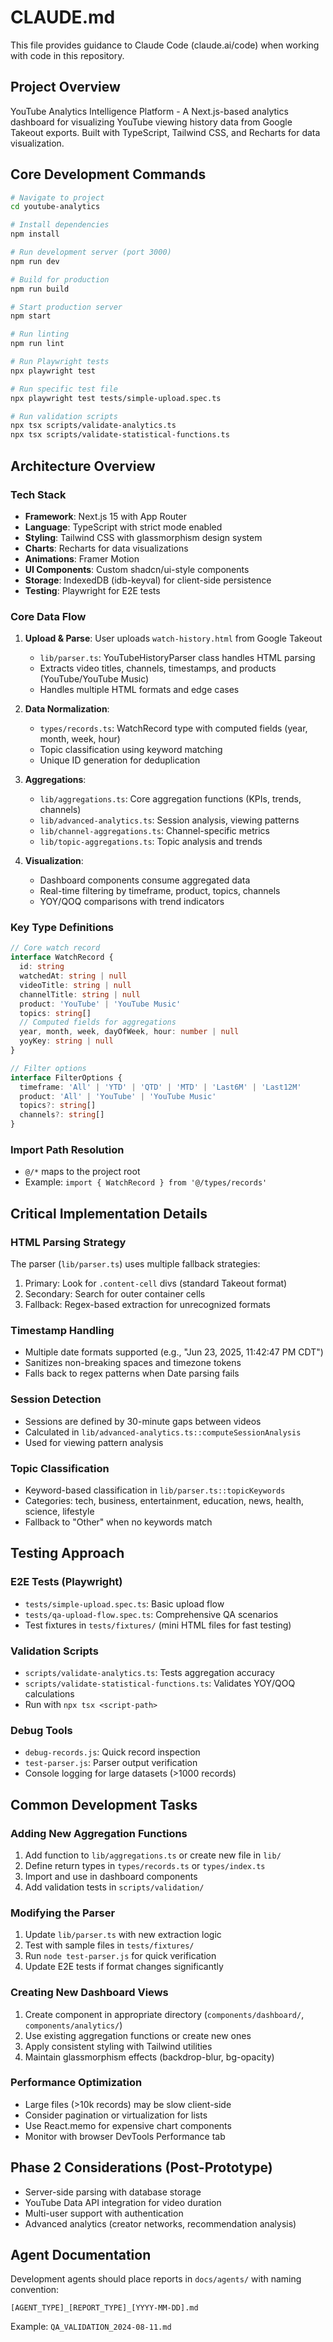 # CLAUDE.md

This file provides guidance to Claude Code (claude.ai/code) when working with code in this repository.

## Project Overview

YouTube Analytics Intelligence Platform - A Next.js-based analytics dashboard for visualizing YouTube viewing history data from Google Takeout exports. Built with TypeScript, Tailwind CSS, and Recharts for data visualization.

## Core Development Commands

```bash
# Navigate to project
cd youtube-analytics

# Install dependencies
npm install

# Run development server (port 3000)
npm run dev

# Build for production
npm run build

# Start production server
npm start

# Run linting
npm run lint

# Run Playwright tests
npx playwright test

# Run specific test file
npx playwright test tests/simple-upload.spec.ts

# Run validation scripts
npx tsx scripts/validate-analytics.ts
npx tsx scripts/validate-statistical-functions.ts
```

## Architecture Overview

### Tech Stack
- **Framework**: Next.js 15 with App Router
- **Language**: TypeScript with strict mode enabled
- **Styling**: Tailwind CSS with glassmorphism design system
- **Charts**: Recharts for data visualizations
- **Animations**: Framer Motion
- **UI Components**: Custom shadcn/ui-style components
- **Storage**: IndexedDB (idb-keyval) for client-side persistence
- **Testing**: Playwright for E2E tests

### Core Data Flow

1. **Upload & Parse**: User uploads `watch-history.html` from Google Takeout
   - `lib/parser.ts`: YouTubeHistoryParser class handles HTML parsing
   - Extracts video titles, channels, timestamps, and products (YouTube/YouTube Music)
   - Handles multiple HTML formats and edge cases

2. **Data Normalization**: 
   - `types/records.ts`: WatchRecord type with computed fields (year, month, week, hour)
   - Topic classification using keyword matching
   - Unique ID generation for deduplication

3. **Aggregations**:
   - `lib/aggregations.ts`: Core aggregation functions (KPIs, trends, channels)
   - `lib/advanced-analytics.ts`: Session analysis, viewing patterns
   - `lib/channel-aggregations.ts`: Channel-specific metrics
   - `lib/topic-aggregations.ts`: Topic analysis and trends

4. **Visualization**:
   - Dashboard components consume aggregated data
   - Real-time filtering by timeframe, product, topics, channels
   - YOY/QOQ comparisons with trend indicators

### Key Type Definitions

```typescript
// Core watch record
interface WatchRecord {
  id: string
  watchedAt: string | null
  videoTitle: string | null
  channelTitle: string | null
  product: 'YouTube' | 'YouTube Music'
  topics: string[]
  // Computed fields for aggregations
  year, month, week, dayOfWeek, hour: number | null
  yoyKey: string | null
}

// Filter options
interface FilterOptions {
  timeframe: 'All' | 'YTD' | 'QTD' | 'MTD' | 'Last6M' | 'Last12M'
  product: 'All' | 'YouTube' | 'YouTube Music'
  topics?: string[]
  channels?: string[]
}
```

### Import Path Resolution
- `@/*` maps to the project root
- Example: `import { WatchRecord } from '@/types/records'`

## Critical Implementation Details

### HTML Parsing Strategy
The parser (`lib/parser.ts`) uses multiple fallback strategies:
1. Primary: Look for `.content-cell` divs (standard Takeout format)
2. Secondary: Search for outer container cells
3. Fallback: Regex-based extraction for unrecognized formats

### Timestamp Handling
- Multiple date formats supported (e.g., "Jun 23, 2025, 11:42:47 PM CDT")
- Sanitizes non-breaking spaces and timezone tokens
- Falls back to regex patterns when Date parsing fails

### Session Detection
- Sessions are defined by 30-minute gaps between videos
- Calculated in `lib/advanced-analytics.ts::computeSessionAnalysis`
- Used for viewing pattern analysis

### Topic Classification
- Keyword-based classification in `lib/parser.ts::topicKeywords`
- Categories: tech, business, entertainment, education, news, health, science, lifestyle
- Fallback to "Other" when no keywords match

## Testing Approach

### E2E Tests (Playwright)
- `tests/simple-upload.spec.ts`: Basic upload flow
- `tests/qa-upload-flow.spec.ts`: Comprehensive QA scenarios
- Test fixtures in `tests/fixtures/` (mini HTML files for fast testing)

### Validation Scripts
- `scripts/validate-analytics.ts`: Tests aggregation accuracy
- `scripts/validate-statistical-functions.ts`: Validates YOY/QOQ calculations
- Run with `npx tsx <script-path>`

### Debug Tools
- `debug-records.js`: Quick record inspection
- `test-parser.js`: Parser output verification
- Console logging for large datasets (>1000 records)

## Common Development Tasks

### Adding New Aggregation Functions
1. Add function to `lib/aggregations.ts` or create new file in `lib/`
2. Define return types in `types/records.ts` or `types/index.ts`
3. Import and use in dashboard components
4. Add validation tests in `scripts/validation/`

### Modifying the Parser
1. Update `lib/parser.ts` with new extraction logic
2. Test with sample files in `tests/fixtures/`
3. Run `node test-parser.js` for quick verification
4. Update E2E tests if format changes significantly

### Creating New Dashboard Views
1. Create component in appropriate directory (`components/dashboard/`, `components/analytics/`)
2. Use existing aggregation functions or create new ones
3. Apply consistent styling with Tailwind utilities
4. Maintain glassmorphism effects (backdrop-blur, bg-opacity)

### Performance Optimization
- Large files (>10k records) may be slow client-side
- Consider pagination or virtualization for lists
- Use React.memo for expensive chart components
- Monitor with browser DevTools Performance tab

## Phase 2 Considerations (Post-Prototype)
- Server-side parsing with database storage
- YouTube Data API integration for video duration
- Multi-user support with authentication
- Advanced analytics (creator networks, recommendation analysis)

## Agent Documentation

Development agents should place reports in `docs/agents/` with naming convention:
```
[AGENT_TYPE]_[REPORT_TYPE]_[YYYY-MM-DD].md
```

Example: `QA_VALIDATION_2024-08-11.md`